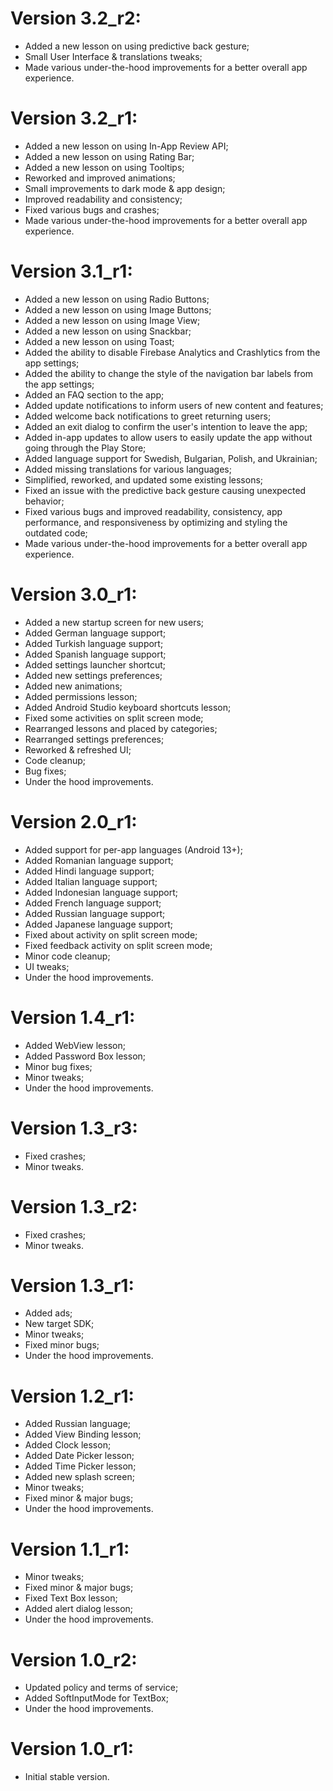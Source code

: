 # Version 3.2_r2:
- Added a new lesson on using predictive back gesture;
- Small User Interface & translations tweaks;
- Made various under-the-hood improvements for a better overall app experience.

# Version 3.2_r1:
- Added a new lesson on using In-App Review API;
- Added a new lesson on using Rating Bar;
- Added a new lesson on using Tooltips;
- Reworked and improved animations;
- Small improvements to dark mode & app design;
- Improved readability and consistency;
- Fixed various bugs and crashes;
- Made various under-the-hood improvements for a better overall app experience.

# Version 3.1_r1:
- Added a new lesson on using Radio Buttons;
- Added a new lesson on using Image Buttons;
- Added a new lesson on using Image View;
- Added a new lesson on using Snackbar;
- Added a new lesson on using Toast;
- Added the ability to disable Firebase Analytics and Crashlytics from the app settings;
- Added the ability to change the style of the navigation bar labels from the app settings;
- Added an FAQ section to the app;
- Added update notifications to inform users of new content and features;
- Added welcome back notifications to greet returning users;
- Added an exit dialog to confirm the user's intention to leave the app;
- Added in-app updates to allow users to easily update the app without going through the Play Store;
- Added language support for Swedish, Bulgarian, Polish, and Ukrainian;
- Added missing translations for various languages;
- Simplified, reworked, and updated some existing lessons;
- Fixed an issue with the predictive back gesture causing unexpected behavior;
- Fixed various bugs and improved readability, consistency, app performance, and responsiveness by optimizing and styling the outdated code;
- Made various under-the-hood improvements for a better overall app experience.

# Version 3.0_r1:
- Added a new startup screen for new users;
- Added German language support;
- Added Turkish language support;
- Added Spanish language support;
- Added settings launcher shortcut;
- Added new settings preferences;
- Added new animations;
- Added permissions lesson;
- Added Android Studio keyboard shortcuts lesson;
- Fixed some activities on split screen mode;
- Rearranged lessons and placed by categories;
- Rearranged settings preferences;
- Reworked & refreshed UI;
- Code cleanup;
- Bug fixes;
- Under the hood improvements.

# Version 2.0_r1:
- Added support for per-app languages (Android 13+);
- Added Romanian language support;
- Added Hindi language support;
- Added Italian language support;
- Added Indonesian language support;
- Added French language support;
- Added Russian language support;
- Added Japanese language support;
- Fixed about activity on split screen mode;
- Fixed feedback activity on split screen mode;
- Minor code cleanup;
- UI tweaks;
- Under the hood improvements.

# Version 1.4_r1:
- Added WebView lesson;
- Added Password Box lesson;
- Minor bug fixes;
- Minor tweaks;
- Under the hood improvements.

# Version 1.3_r3:
- Fixed crashes;
- Minor tweaks.

# Version 1.3_r2:
- Fixed crashes;
- Minor tweaks.

# Version 1.3_r1:
- Added ads;
- New target SDK;
- Minor tweaks;
- Fixed minor bugs;
- Under the hood improvements.

# Version 1.2_r1:
- Added Russian language;
- Added View Binding lesson;
- Added Clock lesson;
- Added Date Picker lesson;
- Added Time Picker lesson;
- Added new splash screen;
- Minor tweaks;
- Fixed minor & major bugs;
- Under the hood improvements.

# Version 1.1_r1:
- Minor tweaks;
- Fixed minor & major bugs;
- Fixed Text Box lesson;
- Added alert dialog lesson;
- Under the hood improvements.

# Version 1.0_r2:
- Updated policy and terms of service;
- Added SoftInputMode for TextBox;
- Under the hood improvements.

# Version 1.0_r1:
- Initial stable version.